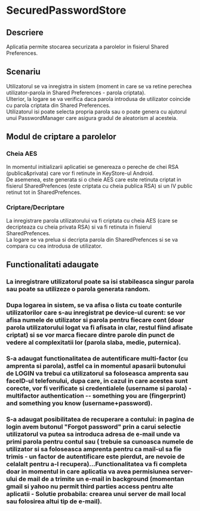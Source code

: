 # SecuredPasswordStore
## Descriere
Aplicatia permite stocarea securizata a parolelor in fisierul Shared Preferences.
## Scenariu
Utilizatorul se va inregistra in sistem (moment in care se va retine perechea utilizator-parola in Shared Preferences - parola criptata).<br>
Ulterior, la logare se va verifica daca parola introdusa de utilizator coincide cu parola criptata din Shared Preferences.<br>
Utilizatorul isi poate selecta propria parola sau o poate genera cu ajutorul unui PasswordManager care asigura gradul de aleatorism al acesteia.
## Modul de criptare a parolelor
### Cheia AES
In momentul initializarii aplicatiei se genereaza o pereche de chei RSA (publica&privata) care vor fi retinute in KeyStore-ul Android. </br>
De asemenea, este generata si o cheie AES care este retinuta criptat in fisierul SharedPrefences (este criptata cu cheia publica RSA) si un IV public retinut tot in SharedPrefences.
### Criptare/Decriptare
La inregistrare parola utilizatorului va fi criptata cu cheia AES (care se decripteaza cu cheia privata RSA) si va fi retinuta in fisierul SharedPrefences.<br>
La logare se va prelua si decripta parola din SharedPrefences si se va compara cu cea introdusa de utilizator.

## Functionalitati adaugate
### La inregistrare utilizatorul poate sa isi stabileasca singur parola sau poate sa utilizeze o parola generata random.
### Dupa logarea in sistem, se va afisa o lista cu toate conturile utilizatorilor care s-au inregistrat pe device-ul curent: se vor afisa numele de utilizator si parola pentru fiecare cont (doar parola utilizatorului logat va fi afisata in clar, restul fiind afisate criptat) si se vor marca fiecare dintre parole din punct de vedere al complexitatii lor (parola slaba, medie, puternica).
### S-a adaugat functionalitatea de autentificare multi-factor (cu amprenta si parola), astfel ca in momentul apasarii butonului de LOGIN va trebui ca utilizatorul sa foloseasca amprenta sau faceID-ul telefonului, dupa care, in cazul in care acestea sunt corecte, vor fi verificate si credentialele (username si parola) - multifactor authentication -- something you are (fingerprint) and something you know (username+password).
### S-a adaugat posibilitatea de recuperare a contului: in pagina de login avem butonul "Forgot password" prin a carui selectie utilizatorul va putea sa introduca adresa de e-mail unde va primi parola pentru contul sau ( trebuie sa cunoasca numele de utilizator si sa foloseasca amprenta pentru ca mail-ul sa fie trimis - un factor de autentificare este pierdut, are nevoie de celalalt pentru a-l recupera)...Functionalitatea va fi completa doar in momentul in care aplicatia va avea permisiunea server-ului de mail de a trimite un e-mail in background (momentan gmail si yahoo nu permit third parties access pentru alte aplicatii - Solutie probabila: crearea unui server de mail local sau folosirea altui tip de e-mail).
